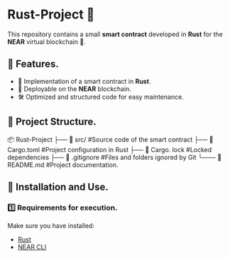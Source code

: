 # Rust-Project 🚀

This repository contains a small **smart contract** developed in **Rust** for the **NEAR** virtual blockchain 🦝.

## 📌 Features.

- 📜 Implementation of a smart contract in **Rust**.
- 🔗 Deployable on the **NEAR** blockchain.
- 🛠️ Optimized and structured code for easy maintenance.

## 📂 Project Structure.

📦 Rust-Project ├── 📂 src/ #Source code of the smart contract ├── 📜 Cargo.toml #Project configuration in Rust ├── 📜 Cargo. lock #Locked dependencies ├── 📜 .gitignore #Files and folders ignored by Git └─── 📜 README.md #Project documentation.

## 🚀 Installation and Use.

### 1️⃣ Requirements for execution.

Make sure you have installed:

- [Rust](https://www.rust-lang.org/)
- [NEAR CLI](https://github.com/near/near-cli)
